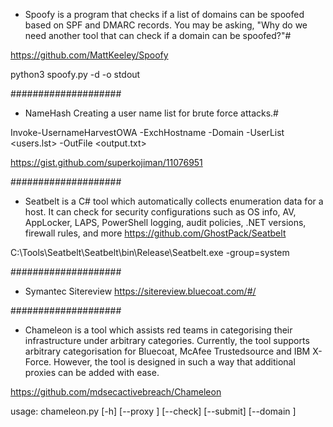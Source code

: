 
- Spoofy is a program that checks if a list of domains can be spoofed based on SPF and DMARC records. You may be asking, "Why do we need another tool that can check if a domain can be spoofed?"#

https://github.com/MattKeeley/Spoofy

python3 spoofy.py -d <DOMAIN> -o stdout

####################

- NameHash Creating a user name list for brute force attacks.#


Invoke-UsernameHarvestOWA -ExchHostname <TARGET> -Domain <DOMAIN> -UserList <users.lst> -OutFile <output.txt>

https://gist.github.com/superkojiman/11076951

####################

- Seatbelt is a C# tool which automatically collects enumeration data for a host.  It can check for security configurations such as OS info, AV, AppLocker, LAPS, PowerShell logging, audit policies, .NET versions, firewall rules, and more
https://github.com/GhostPack/Seatbelt

C:\Tools\Seatbelt\Seatbelt\bin\Release\Seatbelt.exe -group=system

####################

- Symantec Sitereview
https://sitereview.bluecoat.com/#/

####################

 - Chameleon is a tool which assists red teams in categorising their infrastructure under arbitrary categories. Currently, the tool supports arbitrary categorisation for Bluecoat, McAfee Trustedsource and IBM X-Force. However, the tool is designed in such a way that additional proxies can be added with ease.

https://github.com/mdsecactivebreach/Chameleon

usage: chameleon.py [-h] [--proxy <proxy>] [--check] [--submit]
                    [--domain <domain>]
